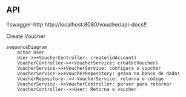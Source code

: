 ## API
!!swagger-http http://localhost:8080/voucher/api-docs!!

Create Voucher

``` mermaid
sequenceDiagram
    actor User
    User->>+VoucherController: create(idAccount)
    VoucherController->>+VoucherService: create(Voucher)
    VoucherService->>+VoucherService: configura o voucher
    VoucherService->>+VoucherRepository: grava no banco de dados
    VoucherRepository-->>-VoucherService: retorna o código
    VoucherService-->>VoucherController: parser para retornar
    VoucherController-->>User: Retorna o voucher
```
